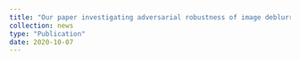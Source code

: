 ```yaml
---
title: "Our paper investigating adversarial robustness of image deblurring networks is accepted at ICIP 2022 [preprint]([https://arxiv.org/abs/2210.02502])"
collection: news
type: "Publication"
date: 2020-10-07
---
```

